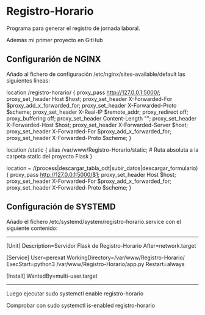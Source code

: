 # Registro-Horario
Programa para generar el registro de jornada laboral.

Además mi primer proyecto en GitHub

Configurarión de NGINX
----------------------

Añado al fichero de configuración /etc/nginx/sites-available/default las siguientes líneas:

location /registro-horario/ {
        proxy_pass http://127.0.0.1:5000/;
        proxy_set_header Host $host;
        proxy_set_header X-Forwarded-For $proxy_add_x_forwarded_for;
        proxy_set_header X-Forwarded-Proto $scheme;
        proxy_set_header X-Real-IP $remote_addr;
        proxy_redirect off;
        proxy_buffering off;
        proxy_set_header Content-Length "";
        proxy_set_header X-Forwarded-Host $host;
        proxy_set_header X-Forwarded-Server $host;
        proxy_set_header X-Forwarded-For $proxy_add_x_forwarded_for;
        proxy_set_header X-Forwarded-Proto $scheme;
    }


location /static {
        alias /var/www/Registro-Horario/static;  # Ruta absoluta a la carpeta static del proyecto Flask
    }


location ~ /(process|descargar_tabla_odt|subir_datos|descargar_formulario) {
    proxy_pass http://127.0.0.1:5000/$1;
    proxy_set_header Host $host;
    proxy_set_header X-Forwarded-For $proxy_add_x_forwarded_for;
    proxy_set_header X-Forwarded-Proto $scheme;
}


Configuración de SYSTEMD
------------------------

Añado el fichero /etc/systemd/system/registro-horario.service con el siguiente contenido:

--------------------------------------
[Unit]
Description=Servidor Flask de Registro-Horario
After=network.target

[Service]
User=perexat
WorkingDirectory=/var/www/Registro-Horario/
ExecStart=python3 /var/www/Registro-Horario/app.py
Restart=always

[Install]
WantedBy=multi-user.target

-----------------------------

Luego ejecutar
sudo systemctl enable registro-horario

Comprobar con
sudo systemctl is-enabled registro-horario
